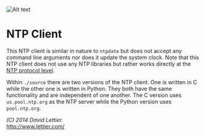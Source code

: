 ![Alt text](https://raw.github.com/lettier/ntpclient/master/screenshot.jpg)

# NTP Client

This NTP client is similar in nature to `ntpdate` but does not accept any command line arguments nor does it update the system clock. Note that this NTP client does not use any NTP libraries but rather works directly at the [NTP protocol level](http://tools.ietf.org/html/rfc958).  

Within `./source` there are two versions of the NTP client. One is written in C while the other one is written in Python. They both have the same functionality and are independent of one another. The C version uses `us.pool.ntp.org` as the NTP server while the Python version uses `pool.ntp.org`.  

_(C) 2014 David Lettier._  
http://www.lettier.com/
